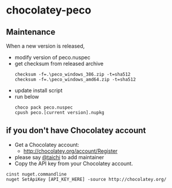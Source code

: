chocolatey-peco
===============

## Maintenance

When a new version is released,

* modify version of peco.nuspec
* get checksum from released archive
  ```
  checksum -f=.\peco_windows_386.zip -t=sha512
  checksum -f=.\peco_windows_amd64.zip -t=sha512
  ```
* update install script
* run below
  ```
  choco pack peco.nuspec
  cpush peco.[current version].nupkg
  ```


## if you don't have Chocolatey account
* Get a Chocolatey account:
    * http://chocolatey.org/account/Register
* please say [@taichi](https://twitter.com/ryushi) to add maintainer
* Copy the API key from your Chocolatey account.

```
cinst nuget.commandline
nuget SetApiKey [API_KEY_HERE] -source http://chocolatey.org/
```
